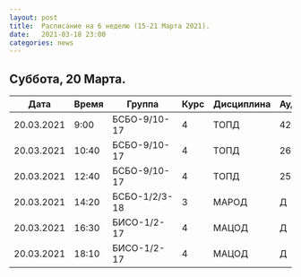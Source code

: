 ```yaml
---
layout: post
title:  Расписание на 6 неделю (15-21 Марта 2021).
date:   2021-03-18 23:00
categories: news
---
```


## Суббота, 20 Марта.

| Дата          | Время   | Группа        | Курс | Дисциплина  | Аудитория |
| ------------- | ------- | ------------- | ---- | ----------- | --------- |
|20.03.2021     | 9:00    |БСБО-9/10-17   |4     |ТОПД         |426а       |
|20.03.2021     |10:40    |БСБО-9/10-17   |4     |ТОПД         |269        |
|20.03.2021     |12:40    |БСБО-9/10-17   |4     |ТОПД         |258а       |
|20.03.2021     |14:20    |БСБО-1/2/3-18  |3     |МАРОД        |Д          |
|20.03.2021     |16:30    |БИСО-1/2-17    |4     |МАЦОД        |Д          |
|20.03.2021     |18:10    |БИСО-1/2-17    |4     |МАЦОД        |Д          |
